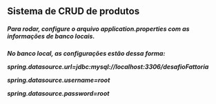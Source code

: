 <h2> Sistema de CRUD de produtos</h2>
<h5> Para rodar, configure o arquivo application.properties com as informações de banco locais.<h5>
No banco local, as configurações estão dessa forma:

spring.datasource.url=jdbc:mysql://localhost:3306/desafioFattoria

spring.datasource.username=root

spring.datasource.password=root
